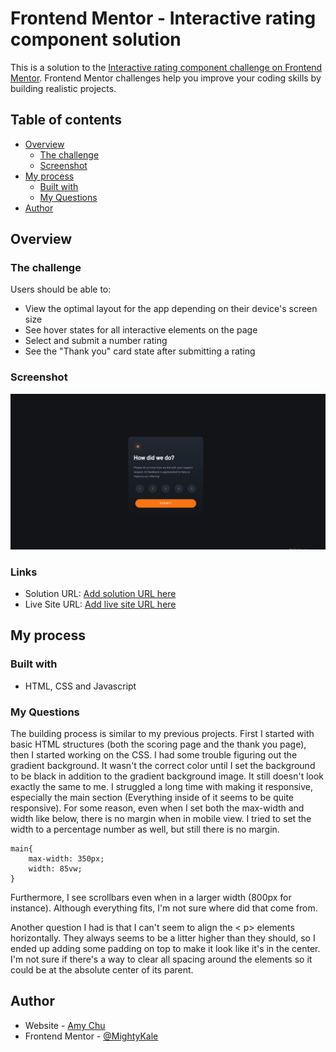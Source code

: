 # Frontend Mentor - Interactive rating component solution

This is a solution to the [Interactive rating component challenge on Frontend Mentor](https://www.frontendmentor.io/challenges/interactive-rating-component-koxpeBUmI). Frontend Mentor challenges help you improve your coding skills by building realistic projects. 

## Table of contents

- [Overview](#overview)
  - [The challenge](#the-challenge)
  - [Screenshot](#screenshot)
- [My process](#my-process)
  - [Built with](#built-with)
  - [My Questions](#my-questions)
- [Author](#author)


## Overview

### The challenge

Users should be able to:

- View the optimal layout for the app depending on their device's screen size
- See hover states for all interactive elements on the page
- Select and submit a number rating
- See the "Thank you" card state after submitting a rating

### Screenshot

![Screeshot](screenshot.jpg)


### Links

- Solution URL: [Add solution URL here](https://your-solution-url.com)
- Live Site URL: [Add live site URL here](https://your-live-site-url.com)

## My process



### Built with

- HTML, CSS and Javascript

### My Questions

The building process is similar to my previous projects. First I started with basic HTML structures (both the scoring page and the thank you page), then I started working on the CSS. I had some trouble figuring out the gradient background. It wasn't the correct color until I set the background to be black in addition to the gradient background image. It still doesn't look exactly the same to me. I struggled a long time with making it responsive, especially the main section (Everything inside of it seems to be quite responsive). For some reason, even when I set both the max-width and width like below, there is no margin when in mobile view. I tried to set the width to a percentage number as well, but still there is no margin.

```
main{
    max-width: 350px;
    width: 85vw;
}
```
Furthermore, I see scrollbars even when in a larger width (800px for instance). Although everything fits, I'm not sure where did that come from.

Another question I had is that I can't seem to align the < p> elements horizontally. They always seems to be a litter higher than they should, so I ended up adding some padding on top to make it look like it's in the center. I'm not sure if there's a way to clear all spacing around the elements so it could be at the absolute center of its parent.


## Author

- Website - [Amy Chu](www.linkedin.com/in/amy-chu-xiaoxiao)
- Frontend Mentor - [@MightyKale](https://www.frontendmentor.io/profile/MightyKale)

